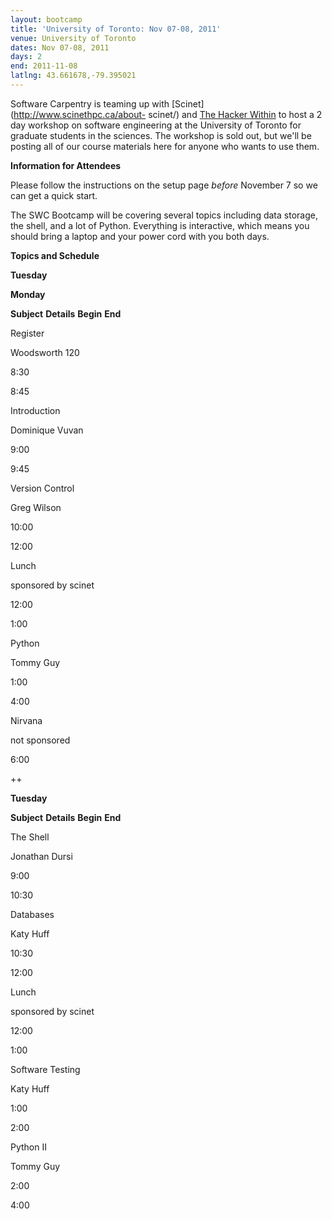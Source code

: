 ```yaml
---
layout: bootcamp
title: 'University of Toronto: Nov 07-08, 2011'
venue: University of Toronto
dates: Nov 07-08, 2011
days: 2
end: 2011-11-08
latlng: 43.661678,-79.395021
---
```

Software Carpentry is teaming up with [Scinet](http://www.scinethpc.ca/about-
scinet/) and [The Hacker Within](http://hackerwithin.org/thw/) to host a 2 day
workshop on software engineering at the University of Toronto for graduate
students in the sciences. The workshop is sold out, but we'll be posting all
of our course materials here for anyone who wants to use them.

**Information for Attendees**

Please follow the instructions on the setup page _before_ November 7 so we can
get a quick start.

The SWC Bootcamp will be covering several topics including data storage, the
shell, and a lot of Python. Everything is interactive, which means you should
bring a laptop and your power cord with you both days.

**Topics and Schedule**

**Tuesday**

**Monday**

**Subject**
**Details**
**Begin**
**End**

Register

Woodsworth 120

8:30

8:45

Introduction

Dominique Vuvan

9:00

9:45

Version Control

Greg Wilson

10:00

12:00

Lunch

sponsored by scinet

12:00

1:00

Python

Tommy Guy

1:00

4:00

Nirvana

not sponsored

6:00

++

**Tuesday**

**Subject**
**Details**
**Begin**
**End**

The Shell

Jonathan Dursi

9:00

10:30

Databases

Katy Huff

10:30

12:00

Lunch

sponsored by scinet

12:00

1:00

Software Testing

Katy Huff

1:00

2:00

Python II

Tommy Guy

2:00

4:00
